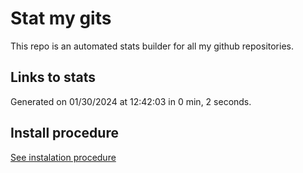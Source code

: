 # Stat my gits

This repo is an automated stats builder for all my github repositories.

## Links to stats


Generated on 01/30/2024 at 12:42:03 in 0 min, 2 seconds.

## Install procedure

[See instalation procedure](./src/install.md)
